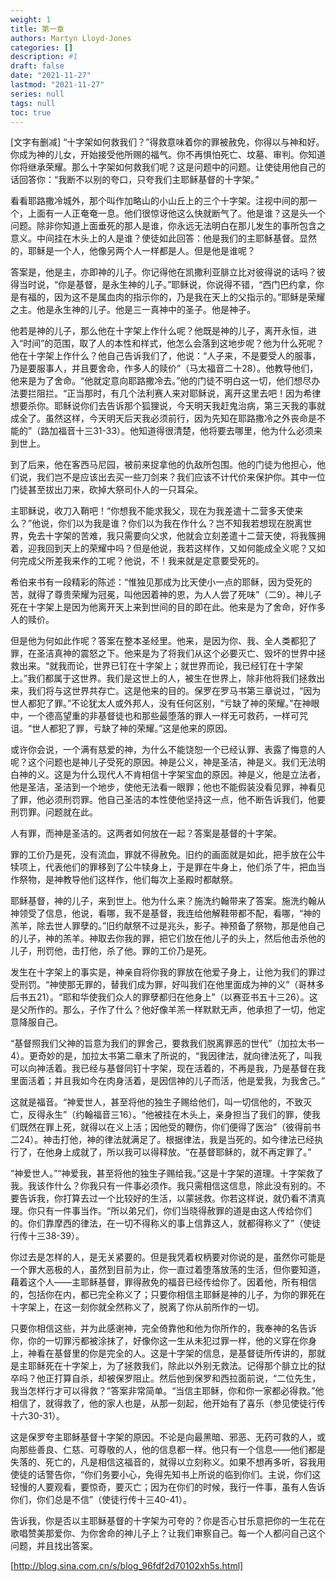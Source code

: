 ```yaml
---
weight: 1
title: 第一章
authors: Martyn Lloyd-Jones
categories: []
description: #1
draft: false
date: "2021-11-27"
lastmod: "2021-11-27"
series: null
tags: null
toc: true
---
```




<!--more-->



[文字有删减] “十字架如何救我们？”得救意味着你的罪被赦免，你得以与神和好。你成为神的儿女，开始接受他所赐的福气。你不再惧怕死亡、坟墓、审判。你知道你将继承荣耀。那么十字架如何救我们呢？这是问题中的问题。让使徒用他自己的话回答你：“我断不以别的夸口，只夸我们主耶稣基督的十字架。”

看看耶路撒冷城外，那个叫作加略山的小山丘上的三个十字架。注视中间的那一个，上面有一人正奄奄一息。他们很惊讶他这么快就断气了。他是谁？这是头一个问题。除非你知道上面垂死的那人是谁，你永远无法明白在那儿发生的事所包含之意义。中间挂在木头上的人是谁？使徒如此回答：他是我们的主耶稣基督。显然的，耶稣是一个人，他像另两个人一样都是人。但是他是谁呢？

答案是，他是主，亦即神的儿子。你记得他在凯撒利亚腓立比对彼得说的话吗？彼得当时说，“你是基督，是永生神的儿子。”耶稣说，你说得不错，“西门巴约拿，你是有福的，因为这不是属血肉的指示你的，乃是我在天上的父指示的。”耶稣是荣耀之主。他是永生神的儿子。他是三一真神中的圣子。他是神子。

他若是神的儿子，那么他在十字架上作什么呢？他既是神的儿子，离开永恒，进入“时间”的范围，取了人的本性和样式，他怎么会落到这地步呢？他为什么死呢？他在十字架上作什么？他自己告诉我们了，他说：“人子来，不是要受人的服事，乃是要服事人，并且要舍命，作多人的赎价”（马太福音二十28）。他教导他们，他来是为了舍命。“他就定意向耶路撒冷去。”他的门徒不明白这一切，他们想尽办法要拦阻拦。“正当那时，有几个法利赛人来对耶稣说，离开这里去吧！因为希律想要杀你。耶稣说你们去告诉那个狐狸说，今天明天我赶鬼治病，第三天我的事就成全了。虽然这样，今天明天后天我必须前行，因为先知在耶路撒冷之外丧命是不能的”（路加福音十三31-33）。他知道得很清楚，他将要去哪里，他为什么必须来到世上。

到了后来，他在客西马尼园，被前来捉拿他的仇敌所包围。他的门徒为他担心，他们说，我们岂不是应该出去买一些刀剑来？我们应该不计代价来保护你。其中一位门徒甚至拔出刀来，砍掉大祭司仆人的一只耳朵。

主耶稣说，收刀入鞘吧！“你想我不能求我父，现在为我差遣十二营多天使来么？”他说，你们以为我是谁？你们以为我在作什么？岂不知我若想现在脱离世界，免去十字架的苦难，我只需要向父求，他就会立刻差遣十二营天使，将我簇拥着，迎我回到天上的荣耀中吗？但是他说，我若这样作，又如何能成全义呢？又如何完成父所差我来作的工呢？他说，不！我来就是定意要受死的。

希伯来书有一段精彩的陈述：“惟独见那成为比天使小一点的耶稣，因为受死的苦，就得了尊贵荣耀为冠冕，叫他因着神的恩，为人人尝了死味”（二9）。神儿子死在十字架上是因为他离开天上来到世间的目的即在此。他来是为了舍命，好作多人的赎价。

但是他为何如此作呢？答案在整本圣经里。他来，是因为你、我、全人类都犯了罪，在圣洁真神的震怒之下。他来是为了将我们从这个必要灭亡、毁坏的世界中拯救出来。“就我而论，世界已钉在十字架上；就世界而论，我已经钉在十字架上。”我们都属于这世界。我们是这世上的人，被生在世界上，除非他将我们拯救出来，我们将与这世界共存亡。这是他来的目的。保罗在罗马书第三章说过，“因为世人都犯了罪。”不论犹太人或外邦人，没有任何区别，“亏缺了神的荣耀。”在神眼中，一个德高望重的非基督徒也和那些最堕落的罪人一样无可救药，一样可咒诅。“世人都犯了罪，亏缺了神的荣耀。”这是他来的原因。

或许你会说，一个满有慈爱的神，为什么不能饶恕一个已经认罪、表露了悔意的人呢？这个问题也是神儿子受死的原因。神是公义，神是圣洁，神是义。我们无法明白神的义。这是为什么现代人不肯相信十字架宝血的原因。神是义，他是立法者，他是圣洁，圣洁到一个地步，使他无法看一眼罪；他也不能假装没看见罪，神看见了罪，他必须刑罚罪。他自己圣洁的本性使他坚持这一点，他不断告诉我们，他要刑罚罪。问题就在此。

人有罪，而神是圣洁的。这两者如何放在一起？答案是基督的十字架。

罪的工价乃是死，没有流血，罪就不得赦免。旧约的画面就是如此，把手放在公牛犊项上，代表他们的罪移到了公牛犊身上，于是罪在牛身上，他们杀了牛，把血当作祭物，是神教导他们这样作，他们每次上圣殿时都献祭。

耶稣基督，神的儿子，来到世上。他为什么来？施洗约翰带来了答案。施洗约翰从神领受了信息，他说，看哪，我不是基督，我连给他解鞋带都不配，看哪，“神的羔羊，除去世人罪孽的。”旧约献祭不过是兆头，影子。神预备了祭物，那是他自己的儿子，神的羔羊。神取去你我的罪，把它们放在他儿子的头上，然后他击杀他的儿子，刑罚他，击打他，杀了他。罪的工价乃是死。

发生在十字架上的事实是，神亲自将你我的罪放在他爱子身上，让他为我们的罪过受刑罚。“神使那无罪的，替我们成为罪，好叫我们在他里面成为神的义”（哥林多后书五21）。“耶和华使我们众人的罪孽都归在他身上”（以赛亚书五十三26）。这是父所作的。那么，子作了什么？他好像羊羔一样默默无声，他承担了一切，他定意降服自己。

“基督照我们父神的旨意为我们的罪舍己，要救我们脱离罪恶的世代”（加拉太书一4）。更奇妙的是，加拉太书第二章末了所说的，“我因律法，就向律法死了，叫我可以向神活着。我已经与基督同钉十字架，现在活着的，不再是我，乃是基督在我里面活着；并且我如今在肉身活着，是因信神的儿子而活，他是爱我，为我舍己。”

这就是福音。“神爱世人，甚至将他的独生子赐给他们，叫一切信他的，不致灭亡，反得永生”（约翰福音三16）。“他被挂在木头上，亲身担当了我们的罪，使我们既然在罪上死，就得以在义上活；因他受的鞭伤，你们便得了医治”（彼得前书二24）。神击打他，神的律法就满足了。根据律法，我是当死的。如今律法已经执行了，在他身上成就了，所以我可以得释放。“在基督耶稣的，就不再定罪了。”

“神爱世人。”“神爱我，甚至将他的独生子赐给我。”这是十字架的道理。十字架救了我。我该作什么？你我只有一件事必须作。我只需相信这信息，除此没有别的。不要告诉我，你打算去过一个比较好的生活，以蒙拯救。你若这样说，就仍看不清真理。你只有一件事当作。“所以弟兄们，你们当晓得赦罪的道是由这人传给你们的。你们靠摩西的律法，在一切不得称义的事上信靠这人，就都得称义了”（使徒行传十三38-39）。

你过去是怎样的人，是无关紧要的。但是我凭着权柄要对你说的是，虽然你可能是一个罪大恶极的人，虽然到目前为止，你一直过着堕落放荡的生活，但你要知道，藉着这个人——主耶稣基督，罪得赦免的福音已经传给你了。因着他，所有相信的，包括你在内，都已完全称义了；只要你相信主耶稣是神的儿子，为你的罪死在十字架上，在这一刻你就全然称义了，脱离了你从前所作的一切。

只要你相信这些，并为此感谢神，完全倚靠他和他为你所作的，我奉神的名告诉你，你的一切罪污都被涂抹了，好像你这一生从未犯过罪一样，他的义穿在你身上，神看在基督里的你是完全的人。这是十字架的信息，是基督徒所传讲的，那就是主耶稣死在十字架上，为了拯救我们，除此以外别无救法。记得那个腓立比的狱卒吗？他正打算自杀，却被保罗阻止。然后他到保罗和西拉面前说，“二位先生，我当怎样行才可以得救？”答案非常简单。“当信主耶稣，你和你一家都必得救。”他相信了，就得救了，他的家人也是，从那一刻起，他开始有了喜乐（参见使徒行传十六30-31）。

这是保罗夸主耶稣基督十字架的原因。不论是向最黑暗、邪恶、无药可救的人，或向那些善良、仁慈、可尊敬的人，他的信息都一样。他只有一个信息——他们都是失落的、死亡的，凡是相信这福音的，就得以立刻称义。如果不想再多听，容我用使徒的话警告你，“你们务要小心，免得先知书上所说的临到你们。主说，你们这轻慢的人要观看，要惊奇，要灭亡；因为在你们的时候，我行一件事，虽有人告诉你们，你们总是不信”（使徒行传十三40-41）。

告诉我，你是否以主耶稣基督的十字架为可夸的？你是否心甘乐意把你的一生花在歌唱赞美那爱你、为你舍命的神儿子上？让我们审察自己。每一个人都问自己这个问题，并且找出答案。

[http://blog.sina.com.cn/s/blog_96fdf2d70102xh5s.html]
